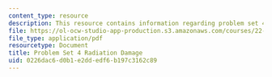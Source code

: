 ```yaml
---
content_type: resource
description: This resource contains information regarding problem set 4.
file: https://ol-ocw-studio-app-production.s3.amazonaws.com/courses/22-14-materials-in-nuclear-engineering-spring-2015/0226dac6d0b1e2ddedf6b197c3162c89_MIT22_14S15_Pset4.pdf
file_type: application/pdf
resourcetype: Document
title: Problem Set 4 Radiation Damage
uid: 0226dac6-d0b1-e2dd-edf6-b197c3162c89
---
```

